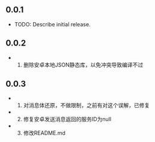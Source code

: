 ## 0.0.1

* TODO: Describe initial release.

## 0.0.2

* 1. 删除安卓本地JSON静态库，以免冲突导致编译不过

## 0.0.3

* 1. 对消息体还原，不做限制，之前有对这个误解，已修复
* 2. 修复安卓发送消息返回的服务ID为null
* 3. 修改README.md